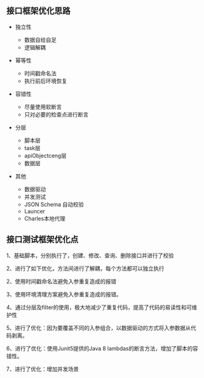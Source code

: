 ## 接口框架优化思路

- 独立性
  - 数据自给自足
  - 逻辑解耦
  
- 幂等性
    - 时间戳命名法
    - 执行前后环境恢复

- 容错性
    - 尽量使用软断言
    - 只对必要的检查点进行断言
    
- 分层
    - 脚本层
    - task层
    - apiObjectceng层
    - 数据层
    
- 其他
    - 数据驱动
    - 并发测试
    - JSON Schema 自动校验
    - Launcer
    - Charles本地代理
    

## 接口测试框架优化点


1、基础脚本，分别执行了，创建、修改、查询、删除接口并进行了校验

2、进行了如下优化，方法间进行了解耦，每个方法都可以独立执行

2、使用时间戳命名法避免入参重复造成的报错

3、使用环境清理方案避免入参重复造成的报错。

4、通过分层及filter的使用，极大地减少了重复代码，提高了代码的易读性和可维护性

5、进行了优化：因为要覆盖不同的入参组合，以数据驱动的方式将入参数据从代码剥离。

6、进行了优化：使用Junit5提供的Java 8 lambdas的断言方法，增加了脚本的容错性。

7、进行了优化：增加并发场景
